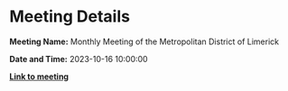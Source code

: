 # Meeting Details

**Meeting Name:** Monthly Meeting of the Metropolitan District of Limerick

**Date and Time:** 2023-10-16 10:00:00

**<a href="https://www.limerick.ie/council/whats-on/monthly-meeting-of-the-metropolitan-district-of-limerick-6" target="_blank">Link to meeting</a>**
